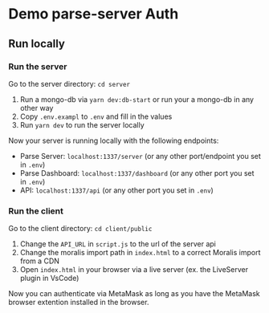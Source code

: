 # Demo parse-server Auth

## Run locally

### Run the server

Go to the server directory: `cd server`

1. Run a mongo-db via `yarn dev:db-start` or run your a mongo-db in any other way
2. Copy `.env.exampl` to `.env` and fill in the values
3. Run `yarn dev` to run the server locally

Now your server is running locally with the following endpoints:

- Parse Server: `localhost:1337/server` (or any other port/endpoint you set in `.env`)
- Parse Dashboard: `localhost:1337/dashboard` (or any other port you set in `.env`)
- API: `localhost:1337/api` (or any other port you set in `.env`)

### Run the client

Go to the client directory: `cd client/public`

1. Change the `API_URL` in `script.js` to the url of the server api
2. Change the moralis import path in `index.html` to a correct Moralis import from a CDN
3. Open `index.html` in your browser via a live server (ex. the LiveServer plugin in VsCode)

Now you can authenticate via MetaMask as long as you have the MetaMask browser extention installed in the browser.

